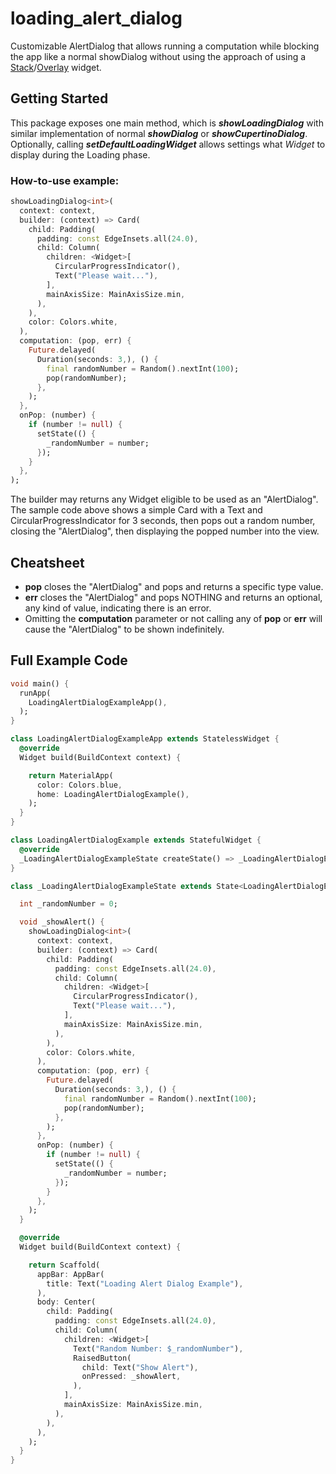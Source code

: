 # loading_alert_dialog

Customizable AlertDialog that allows running a computation while blocking the app like a normal showDialog without using the approach of using a [Stack](https://api.flutter.dev/flutter/widgets/Stack-class.html)/[Overlay](https://api.flutter.dev/flutter/widgets/Overlay-class.html) widget.

## Getting Started

This package exposes one main method, which is *__showLoadingDialog__* with similar implementation of normal *__showDialog__* or *__showCupertinoDialog__*.
Optionally, calling *__setDefaultLoadingWidget__* allows settings what _Widget_ to display during the Loading phase.

### How-to-use example:
```dart
showLoadingDialog<int>(
  context: context,
  builder: (context) => Card(
    child: Padding(
      padding: const EdgeInsets.all(24.0),
      child: Column(
        children: <Widget>[
          CircularProgressIndicator(),
          Text("Please wait..."),
        ],
        mainAxisSize: MainAxisSize.min,
      ),
    ),
    color: Colors.white,
  ),
  computation: (pop, err) {
    Future.delayed(
      Duration(seconds: 3,), () {
        final randomNumber = Random().nextInt(100);
        pop(randomNumber);
      },
    );
  },
  onPop: (number) {
    if (number != null) {
      setState(() {
        _randomNumber = number;
      });
    }
  },
);
```
The builder may returns any Widget eligible to be used as an "AlertDialog". The sample code above shows a simple Card with a Text and CircularProgressIndicator for 3 seconds, then pops out a random number, closing the "AlertDialog", then displaying the popped number into the view.

## Cheatsheet
* __pop__ closes the "AlertDialog" and pops and returns a specific type value.
* __err__ closes the "AlertDialog" and pops NOTHING and returns an optional, any kind of value, indicating there is an error.
* Omitting the __computation__ parameter or not calling any of __pop__ or __err__ will cause the "AlertDialog" to be shown indefinitely.

## Full Example Code
```dart
void main() {
  runApp(
    LoadingAlertDialogExampleApp(),
  );
}

class LoadingAlertDialogExampleApp extends StatelessWidget {
  @override
  Widget build(BuildContext context) {

    return MaterialApp(
      color: Colors.blue,
      home: LoadingAlertDialogExample(),
    );
  }
}

class LoadingAlertDialogExample extends StatefulWidget {
  @override
  _LoadingAlertDialogExampleState createState() => _LoadingAlertDialogExampleState();
}

class _LoadingAlertDialogExampleState extends State<LoadingAlertDialogExample> {

  int _randomNumber = 0;

  void _showAlert() {
    showLoadingDialog<int>(
      context: context,
      builder: (context) => Card(
        child: Padding(
          padding: const EdgeInsets.all(24.0),
          child: Column(
            children: <Widget>[
              CircularProgressIndicator(),
              Text("Please wait..."),
            ],
            mainAxisSize: MainAxisSize.min,
          ),
        ),
        color: Colors.white,
      ),
      computation: (pop, err) {
        Future.delayed(
          Duration(seconds: 3,), () {
            final randomNumber = Random().nextInt(100);
            pop(randomNumber);
          },
        );
      },
      onPop: (number) {
        if (number != null) {
          setState(() {
            _randomNumber = number;
          });
        }
      },
    );
  }

  @override
  Widget build(BuildContext context) {

    return Scaffold(
      appBar: AppBar(
        title: Text("Loading Alert Dialog Example"),
      ),
      body: Center(
        child: Padding(
          padding: const EdgeInsets.all(24.0),
          child: Column(
            children: <Widget>[
              Text("Random Number: $_randomNumber"),
              RaisedButton(
                child: Text("Show Alert"),
                onPressed: _showAlert,
              ),
            ],
            mainAxisSize: MainAxisSize.min,
          ),
        ),
      ),
    );
  }
}
```
